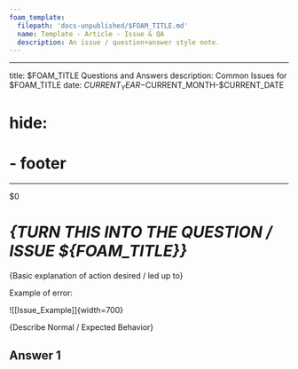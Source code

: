 ```yaml
---
foam_template:
  filepath: 'docs-unpublished/$FOAM_TITLE.md'
  name: Template - Article - Issue & QA
  description: An issue / question+answer style note.
---
```

---
title: $FOAM_TITLE Questions and Answers
description: Common Issues for $FOAM_TITLE
date: $CURRENT_YEAR-$CURRENT_MONTH-$CURRENT_DATE
# hide:
  # - footer
---
$0
<!--------------------------------------------------------------->

# *{TURN THIS INTO THE QUESTION / ISSUE ${FOAM_TITLE}}*
{Basic explanation of action desired / led up to}

Example of error:

![[Issue_Example]]{width=700}

{Describe Normal / Expected Behavior}

<!-- --------------------------------------------------------- -->

<!-- ???+ info "Answer Table"
  This issue has many possible procedures:

  | *Possible Answer*           | *Answer*                       |
  | --------------------------- | ------------------------------ |
  |                             | [Answer](#answer-1)            | -->

<!-- --------------------------------------------------------- -->

## Answer 1

<!-- --------------------------------------------------------- -->

<!-- ## Further Troubleshooting
{Detailed instructions if issue still not resolved} -->

<!-- ??? quote "Contacts"
    People or locations relevant to {CHANGE ME}

    | Who & What                  | Why                          |
    | --------------------------- | ---------------------------- |
    |                             |                              | -->

<!-- --------------------------------------------------------- -->

<!-- ## Preventative Maintenance
{Suggestions to solve issue going forward} -->

<!-- --------------------------------------------------------- -->

<!-- ## Opinions
{Opinions on subject.} -->

<!-- --------------------------------------------------------- -->

<!-- ???+ example "Related Topics"

    | Topic & Link                | Why                          |
    | --------------------------- | ---------------------------- |
    | [[PARENT]]                  | Logical Concept              | -->

<!--------------------------------------------------------------->

<!-- <style>
    .md-footer__link--prev {
        display: none
    }
    .md-footer__link--next {
        display: none
    }
</style> -->

<!--------------------------------------------------------------->

<!-- TO-DO List -->
